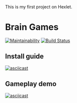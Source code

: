 ##
This is my first project on Hexlet.

# Brain Games

[![Maintainability](https://api.codeclimate.com/v1/badges/f95c25021969a94fc237/maintainability)](https://codeclimate.com/github/aldarg/project-lvl1-s508/maintainability)
[![Build Status](https://travis-ci.org/aldarg/project-lvl1-s508.svg?branch=master)](https://travis-ci.org/aldarg/project-lvl1-s508)

## Install guide

[![asciicast](https://asciinema.org/a/pGSKMDkYHESFWHjXloRpjObpq.svg)](https://asciinema.org/a/pGSKMDkYHESFWHjXloRpjObpq)

## Gameplay demo

[![asciicast](https://asciinema.org/a/BxSBFq7sgy24sQWHVNBtlDCkX.svg)](https://asciinema.org/a/BxSBFq7sgy24sQWHVNBtlDCkX)